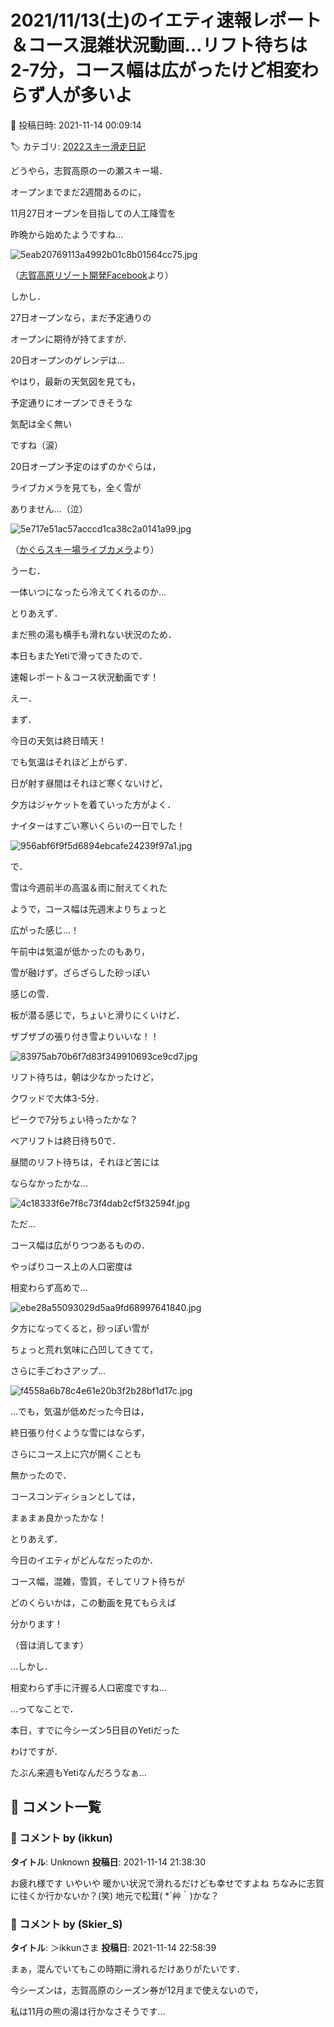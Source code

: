 # 2021/11/13(土)のイエティ速報レポート＆コース混雑状況動画…リフト待ちは2-7分，コース幅は広がったけど相変わらず人が多いよ

📅 投稿日時: 2021-11-14 00:09:14

🏷️ カテゴリ: [2022スキー滑走日記](cc9cb73e4320f6a97af6fccc37587a61a.md)

どうやら，志賀高原の一の瀬スキー場．


オープンまでまだ2週間あるのに，


11月27日オープンを目指しての人工降雪を


昨晩から始めたようですね…







![5eab20769113a4992b01c8b01564cc75.jpg](images/5eab20769113a4992b01c8b01564cc75.jpg)




（[志賀高原リゾート開発Facebook](https://www.facebook.com/ShigaKogen.Ski/)より）





しかし．


27日オープンなら，まだ予定通りの


オープンに期待が持てますが．





20日オープンのゲレンデは…


やはり，最新の天気図を見ても，


予定通りにオープンできそうな


気配は全く無い


ですね（涙）





20日オープン予定のはずのかぐらは，


ライブカメラを見ても，全く雪が


ありません…（泣）







![5e717e51ac57acccd1ca38c2a0141a99.jpg](images/5e717e51ac57acccd1ca38c2a0141a99.jpg)




（[かぐらスキー場ライブカメラ](https://live-media.monitorbox.jp/media/90/movie/calendar/20211113/15.mp4)より）





うーむ．


一体いつになったら冷えてくれるのか…





とりあえず．


まだ熊の湯も横手も滑れない状況のため．


本日もまたYetiで滑ってきたので．


速報レポート＆コース状況動画です！





えー．


まず．


今日の天気は終日晴天！


でも気温はそれほど上がらず．


日が射す昼間はそれほど寒くないけど，


夕方はジャケットを着ていった方がよく．


ナイターはすごい寒いくらいの一日でした！




![956abf6f9f5d6894ebcafe24239f97a1.jpg](images/956abf6f9f5d6894ebcafe24239f97a1.jpg)







で．


雪は今週前半の高温＆雨に耐えてくれた


ようで，コース幅は先週末よりちょっと


広がった感じ…！


午前中は気温が低かったのもあり，


雪が融けず，ざらざらした砂っぽい


感じの雪．


板が潜る感じで，ちょいと滑りにくいけど．


ザブザブの張り付き雪よりいいな！！




![83975ab70b6f7d83f349910693ce9cd7.jpg](images/83975ab70b6f7d83f349910693ce9cd7.jpg)







リフト待ちは，朝は少なかったけど，


クワッドで大体3-5分．


ピークで7分ちょい待ったかな？


ペアリフトは終日待ち0で．


昼間のリフト待ちは，それほど苦には


ならなかったかな…




![4c18333f6e7f8c73f4dab2cf5f32594f.jpg](images/4c18333f6e7f8c73f4dab2cf5f32594f.jpg)







ただ…


コース幅は広がりつつあるものの．


やっぱりコース上の人口密度は


相変わらず高めで…




![ebe28a55093029d5aa9fd68997641840.jpg](images/ebe28a55093029d5aa9fd68997641840.jpg)







夕方になってくると，砂っぽい雪が


ちょっと荒れ気味に凸凹してきてて，


さらに手ごわさアップ…




![f4558a6b78c4e61e20b3f2b28bf1d17c.jpg](images/f4558a6b78c4e61e20b3f2b28bf1d17c.jpg)







…でも，気温が低めだった今日は，


終日張り付くような雪にはならず，


さらにコース上に穴が開くことも


無かったので．


コースコンディションとしては，


まぁまぁ良かったかな！





とりあえず．


今日のイエティがどんなだったのか．


コース幅，混雑，雪質，そしてリフト待ちが


どのくらいかは，この動画を見てもらえば


分かります！


（音は消してます）








…しかし．


相変わらず手に汗握る人口密度ですね…





…ってなことで．


本日，すでに今シーズン5日目のYetiだった


わけですが．


たぶん来週もYetiなんだろうなぁ…

## 💬 コメント一覧

### 💬 コメント by (ikkun)
**タイトル**: Unknown
**投稿日**: 2021-11-14 21:38:30

お疲れ様です いやいや 暖かい状況で滑れるだけども幸せですよね  ちなみに志賀に往くか行かないか？(笑)  地元で松茸( *´艸｀)かな？

### 💬 コメント by (Skier_S)
**タイトル**: ＞ikkunさま
**投稿日**: 2021-11-14 22:58:39

まぁ，混んでいてもこの時期に滑れるだけありがたいです．

今シーズンは，志賀高原のシーズン券が12月まで使えないので，

私は11月の熊の湯は行かなさそうです…

